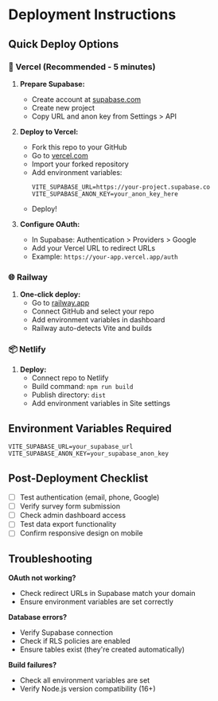 # Deployment Instructions

## Quick Deploy Options

### 🚀 Vercel (Recommended - 5 minutes)

1. **Prepare Supabase:**
   - Create account at [supabase.com](https://supabase.com)
   - Create new project
   - Copy URL and anon key from Settings > API

2. **Deploy to Vercel:**
   - Fork this repo to your GitHub
   - Go to [vercel.com](https://vercel.com)
   - Import your forked repository
   - Add environment variables:
     ```
     VITE_SUPABASE_URL=https://your-project.supabase.co
     VITE_SUPABASE_ANON_KEY=your_anon_key_here
     ```
   - Deploy!

3. **Configure OAuth:**
   - In Supabase: Authentication > Providers > Google
   - Add your Vercel URL to redirect URLs
   - Example: `https://your-app.vercel.app/auth`

### 🌐 Railway

1. **One-click deploy:**
   - Go to [railway.app](https://railway.app)
   - Connect GitHub and select your repo
   - Add environment variables in dashboard
   - Railway auto-detects Vite and builds

### 📦 Netlify

1. **Deploy:**
   - Connect repo to Netlify
   - Build command: `npm run build`
   - Publish directory: `dist`
   - Add environment variables in Site settings

## Environment Variables Required

```env
VITE_SUPABASE_URL=your_supabase_url
VITE_SUPABASE_ANON_KEY=your_supabase_anon_key
```

## Post-Deployment Checklist

- [ ] Test authentication (email, phone, Google)
- [ ] Verify survey form submission
- [ ] Check admin dashboard access
- [ ] Test data export functionality
- [ ] Confirm responsive design on mobile

## Troubleshooting

**OAuth not working?**
- Check redirect URLs in Supabase match your domain
- Ensure environment variables are set correctly

**Database errors?**
- Verify Supabase connection
- Check if RLS policies are enabled
- Ensure tables exist (they're created automatically)

**Build failures?**
- Check all environment variables are set
- Verify Node.js version compatibility (16+)
